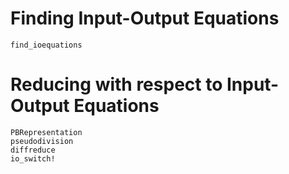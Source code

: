 # Finding Input-Output Equations

```@docs
find_ioequations
```

# Reducing with respect to Input-Output Equations

```@docs
PBRepresentation
pseudodivision
diffreduce
io_switch!
```
